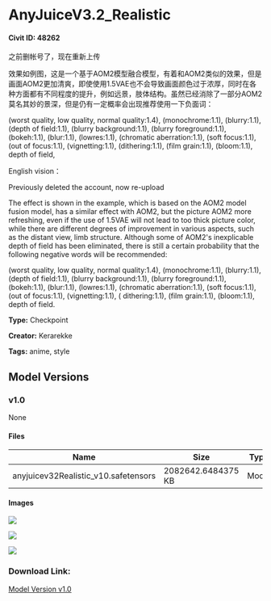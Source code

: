 # AnyJuiceV3.2_Realistic

#### Civit ID: 48262

<p>之前删帐号了，现在重新上传</p><p>效果如例图，这是一个基于AOM2模型融合模型，有着和AOM2类似的效果，但是画面AOM2更加清爽，即使使用1.5VAE也不会导致画面颜色过于浓厚，同时在各种方面都有不同程度的提升，例如远景，肢体结构。虽然已经消除了一部分AOM2莫名其妙的景深，但是仍有一定概率会出现推荐使用一下负面词：</p><p>(worst quality, low quality, normal quality:1.4), (monochrome:1.1), (blurry:1.1), (depth of field:1.1), (blurry background:1.1), (blurry foreground:1.1), (bokeh:1.1), (blur:1.1), (lowres:1.1), (chromatic aberration:1.1), (soft focus:1.1), (out of focus:1.1), (vignetting:1.1), (dithering:1.1), (film grain:1.1), (bloom:1.1), depth of field,</p><p>English vision：</p><p>Previously deleted the account, now re-upload</p><p>The effect is shown in the example, which is based on the AOM2 model fusion model, has a similar effect with AOM2, but the picture AOM2 more refreshing, even if the use of 1.5VAE will not lead to too thick picture color, while there are different degrees of improvement in various aspects, such as the distant view, limb structure. Although some of AOM2's inexplicable depth of field has been eliminated, there is still a certain probability that the following negative words will be recommended:</p><p>(worst quality, low quality, normal quality:1.4), (monochrome:1.1), (blurry:1.1), (depth of field:1.1), (blurry background:1.1), (blurry foreground:1.1), (bokeh:1.1), (blur:1.1), (lowres:1.1), (chromatic aberration:1.1), (soft focus:1.1), (out of focus:1.1), (vignetting:1.1), ( dithering:1.1), (film grain:1.1), (bloom:1.1), depth of field.</p>

**Type:** Checkpoint

**Creator:** Kerarekke

**Tags:** anime, style

## Model Versions

### v1.0

None

#### Files

| Name | Size | Type | Format | Download Url | AutoV1 | AutoV2 | SHA256 | CRC32 | BLAKE3 |
| --- | --- | --- | --- | --- | --- | --- | --- | --- | --- |
| anyjuicev32Realistic_v10.safetensors | 2082642.6484375 KB | Model | SafeTensor | https://civitai.com/api/download/models/52876 | AA97BD71 | 8BFD228223 | 8BFD22822367332871594698C3B2C2997139B160641E862F3E4AD26B441A573D | 4EEF9A87 | A0DB03515F1D0A2B9DF0A11926501A084E24725F2E6489D192F41175E6B6DB01 |

#### Images

<p><img src="https://image.civitai.com/xG1nkqKTMzGDvpLrqFT7WA/3096fdee-031c-4368-0d33-aa1a347c0b00/width=450/570723.jpeg" /></p>

<p><img src="https://image.civitai.com/xG1nkqKTMzGDvpLrqFT7WA/ad82a797-2843-4684-caad-7e81bf0fbe00/width=450/570863.jpeg" /></p>

<p><img src="https://image.civitai.com/xG1nkqKTMzGDvpLrqFT7WA/e9950be8-8435-42d4-5a2a-7eff7fd0ff00/width=450/570862.jpeg" /></p>

### Download Link:

[Model Version v1.0](https://civitai.com/api/download/models/52876)


